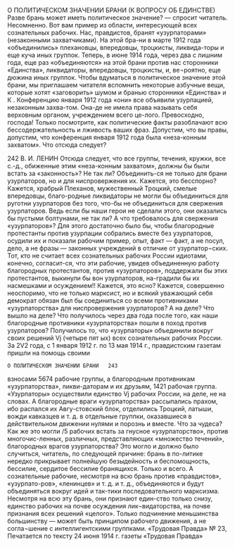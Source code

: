 О ПОЛИТИЧЕСКОМ ЗНАЧЕНИИ БРАНИ
(К ВОПРОСУ ОБ ЕДИНСТВЕ)
Разве брань может иметь политическое значение? — спросит читатель.
Несомненно. Вот вам пример из области, интересующей всех сознательных рабочих.
Нас, правдистов, бранят «узурпаторами» (незаконными захватчиками). На этой бра-ни в марте 1912 года «объединились» плехановцы, впередовцы, троцкисты, ликвида-торы и еще куча иных группок.
Теперь, в июне 1914 года, через два с лишним года, еще раз «объединяются» на этой брани против нас сторонники «Единства», ликвидаторы, впередовцы, троцкисты, и, ве¬роятно, еще дюжина иных группок.
Чтобы вдуматься в политическое значение этой брани, мы приглашаем читателя вспомнить некоторые азбучные вещи, которые хотят «заговорить» шумом и бранью сторонники «Единства» и К .
Конференцию января 1912 года «они» все объявили узурпацией, незаконным захва-том. Она-де не имела права называть себя верховным органом, учреждением всего це-лого.
Превосходно, господа! Только посмотрите, как политические факты разоблачают всю бессодержательность и лживость ваших фраз.
Допустим, что вы правы, допустим, что конференция января 1912 года была «неза-конным захватом». Что отсюда следует?
 
242	В. И. ЛЕНИН
Отсюда следует, что все группы, течения, кружки, все с.-д., обиженные этим «неза-конным захватом», должны бы были встать за «законность»? Не так ли? Объединить-ся не только для брани узурпаторов, но и для ниспровержения их.
Кажется, это бесспорно?
Кажется, храбрый Плеханов, мужественный Троцкий, смелые впередовцы, благо-родные ликвидаторы не могли бы объединиться для руготни узурпаторов без того, что-бы не объединиться для свержения узурпаторов.
Ведь если бы наши герои не сделали этого, они оказались бы пустыми болтунами, не так ли?
А что требовалось для свержения «узурпаторов»?
Для этого достаточно было бы, чтобы благородные протестанты против узурпации собрались вместе без узурпаторов, осудили их и показали рабочим пример, опыт, факт — факт, а не посул, дело, а не фразы — законных учреждений в отличие от узурпатор¬ских.
Тот, кто не считает всех сознательных рабочих России идиотами, конечно, согласит-ся, что эти рабочие, увидев объединенную работу благородных протестантов, против «узурпаторов», поддержали бы этих протестантов, выкинули бы вон узурпаторов, на-градили бы их насмешками и осуждением!!
Кажется, это ясно?
Кажется, совершенно неоспоримо, что не только марксист, но и всякий уважающий себя демократ обязан был бы соединиться со всеми противниками «узурпаторства» для ниспровержения узурпаторов?
А на деле?
Что вышло на деле?
Что получилось через два года после того, как наши благородные противники «узурпаторства» пошли в поход против узурпаторов?
Получилось то, что «узурпаторы» объединили вокруг своих решений Vj (четыре пят ых) всех сознательных рабочих России.
За 2V2 года, с 1 января 1912 г. по 13 мая 1914 г., правдистским газетам пришли на помощь своими
 
	О ПОЛИТИЧЕСКОМ ЗНАЧЕНИИ БРАНИ	243
взносами 5674 рабочие группы, а благородным противникам «узурпаторства», ликви-даторам и их друзьям, 1421 рабочая группа.
«Узурпаторы» осуществили единство Vj рабочих России, на деле, не на словах.
А благородные враги «узурпаторства» рассыпались прахом, ибо распался их Авгу-стовский блок, отделились Троцкий, латыши, вожди кавказцев и т. д. в отдельные группки, оказавшиеся в действительном движении нулями и порознь и вместе.
Что за чудеса?
Как же это могли /5 рабочих встать за гнусное «узурпаторство», против многочис-ленных, различных, представляющих «множество течений», благородных врагов узурпаторства?
Это могло и должно было случиться, читатель, по следующей причине: брань в по-литике нередко прикрывает полнейшую безыдейность и беспомощность, бессилие, сердитое бессилие бранящихся.
Только и всего.
А сознательные рабочие, несмотря на всю брань против «правдистов», «узурпато-ров», «ленинцев» и т. д. и т. д., объединяются и будут объединяться вокруг идей и так-тики последовательного марксизма. Несмотря на всю эту брань, они признают един-ство только снизу, единство рабочих на почве осуждения лик¬видаторства, на почве признания всех решений «целого». Только подчинение меньшинства большинству — может быть принципом рабочего движения, а не согла¬шение с интеллигентскими группками.
«Трудовая Правда» № 23,	Печатается по тексту
24 июня 1914 г.	газеты «Трудовая Правда»
